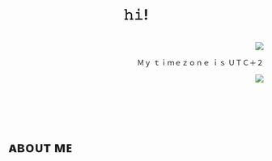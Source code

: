 <body>
    <h1 align="center">  𝚑𝚒! </h1>
<br>
  <div align="right">
    <a herf="https://discord.com/users/878707158500397127">
      <img src="https://lanyard.cnrad.dev/api/878707158500397127?idleMessage=Monika_"
           />
    </a>
    <br>
    <p>Ｍｙ ｔｉｍｅｚｏｎｅ ｉｓ ＵＴＣ＋２</p>
      <div>
      <img src="https://cdn.discordapp.com/attachments/879070848739315742/981258714608717885/ScalyEnergeticAmericanlobster-max-1mb.gif" align="right">
      </div>
      <br>
      <br>
      <br>
      <br>
      <br>
     <h1 align="left"> ᴀʙᴏᴜᴛ ᴍᴇ </h1><br> 
      <h1 ᴍᴀʟᴇ/sʜᴇ/ʜᴇʀ </h1>
      
    
    
      
      
      
    
  
    
    
    
    

